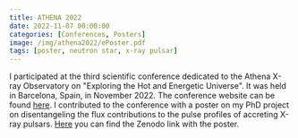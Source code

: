 ```yaml
---
title: ATHENA 2022
date: 2022-11-07 00:00:00
categories: [Conferences, Posters]
image: /img/athena2022/ePoster.pdf
tags: [poster, neutron star, x-ray pulsar]
---
```


I participated at the third scientific conference dedicated to the Athena X-ray Observatory on "Exploring the Hot and Energetic Universe". It was held in Barcelona, Spain, in November 2022. The conference website can be found [here](https://indico.ifca.es/event/2518/). I contributed to the conference with a poster on my PhD project on disentangeling the flux contributions to the pulse profiles of accreting X-ray pulsars. [Here](https://zenodo.org/record/7228995#.Y2uSDy-B3Rb) you can find the Zenodo link with the poster.
